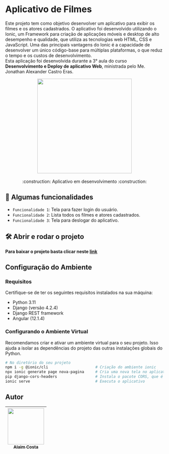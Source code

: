 <h1>Aplicativo de Filmes</h1>

Este projeto tem como objetivo desenvolver um aplicativo para exibir os filmes e os atores cadastrados. O aplicativo foi desenvolvido utilizando o Ionic, um Framework para criação de aplicações móveis e desktop de alto desempenho e qualidade, que utiliza as tecnologias web HTML, CSS e JavaScript. Uma das principais vantagens do Ionic é a capacidade de desenvolver um único código-base para múltiplas plataformas, o que reduz o tempo e os custos de desenvolvimento.<br>
Esta aplicação foi desenvolvida durante a 3° aula do curso __Desenvolvimento e Deploy de aplicativo Web__, ministrada pelo Me. Jonathan Alexander Castro Eras.<br>


<div align="center">
  <img src="https://github.com/alaimcosta/aplicativo-ionic/assets/71519298/911ccb86-6f57-4453-80f8-b46c283f5e88" width="300px"/><br><br>
  :construction: Aplicativo em desenvolvimento :construction:
</div>


## :hammer: Algumas funcionalidades
- `Funcionalidade 1`: Tela para fazer login do usuário.
- `Funcionalidade 2`: Lista todos os filmes e atores cadastrados.
- `Funcionalidade 3`: Tela para deslogar do aplicativo.


## 🛠️ Abrir e rodar o projeto

**Para baixar o projeto basta clicar neste <a href="https://github.com/alaimcosta/aplicativo-ionic.git">link</a>**

## Configuração do Ambiente

### Requisitos
Certifique-se de ter os seguintes requisitos instalados na sua máquina:

- Python 3.11
- Django (versão 4.2.4)
- Django REST framework
- Angular (12.1.4)


### Configurando o Ambiente Virtual
Recomendamos criar e ativar um ambiente virtual para o seu projeto. Isso ajuda a isolar as dependências do projeto das outras instalações globais do Python.

```bash
# No diretório do seu projeto
npm i -g @ionic/cli                     # Criação do ambiente ionic
npx ionic generate page nova-pagina     # Cria uma nova tela no aplicativo
pip django-cors-headers                 # Instala o pacote CORS, que é utilizado pelo Django como ferramenta de segurança
ionic serve                             # Executa o aplicativo
```


## Autor
| [<img src="https://user-images.githubusercontent.com/71519298/188052888-7d822b41-2950-4e4b-b6e7-0863dc9ef67d.jpg" width=115><br><sub>Alaim Costa</sub>](https://github.com/alaimcosta) |
| :---: |

